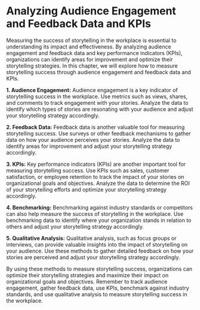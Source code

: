Analyzing Audience Engagement and Feedback Data and KPIs
====================================================================================================

Measuring the success of storytelling in the workplace is essential to understanding its impact and effectiveness. By analyzing audience engagement and feedback data and key performance indicators (KPIs), organizations can identify areas for improvement and optimize their storytelling strategies. In this chapter, we will explore how to measure storytelling success through audience engagement and feedback data and KPIs.

**1. Audience Engagement:** Audience engagement is a key indicator of storytelling success in the workplace. Use metrics such as views, shares, and comments to track engagement with your stories. Analyze the data to identify which types of stories are resonating with your audience and adjust your storytelling strategy accordingly.

**2. Feedback Data:** Feedback data is another valuable tool for measuring storytelling success. Use surveys or other feedback mechanisms to gather data on how your audience perceives your stories. Analyze the data to identify areas for improvement and adjust your storytelling strategy accordingly.

**3. KPIs:** Key performance indicators (KPIs) are another important tool for measuring storytelling success. Use KPIs such as sales, customer satisfaction, or employee retention to track the impact of your stories on organizational goals and objectives. Analyze the data to determine the ROI of your storytelling efforts and optimize your storytelling strategy accordingly.

**4. Benchmarking:** Benchmarking against industry standards or competitors can also help measure the success of storytelling in the workplace. Use benchmarking data to identify where your organization stands in relation to others and adjust your storytelling strategy accordingly.

**5. Qualitative Analysis:** Qualitative analysis, such as focus groups or interviews, can provide valuable insights into the impact of storytelling on your audience. Use these methods to gather detailed feedback on how your stories are perceived and adjust your storytelling strategy accordingly.

By using these methods to measure storytelling success, organizations can optimize their storytelling strategies and maximize their impact on organizational goals and objectives. Remember to track audience engagement, gather feedback data, use KPIs, benchmark against industry standards, and use qualitative analysis to measure storytelling success in the workplace.
